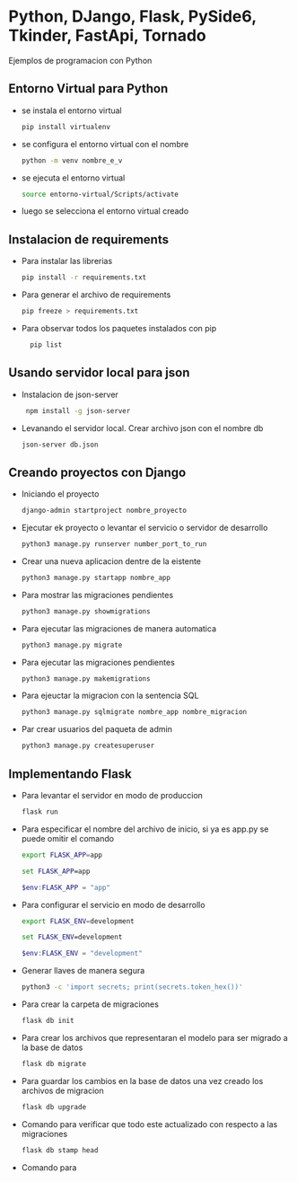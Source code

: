 # Python, DJango, Flask, PySide6, Tkinder, FastApi, Tornado

Ejemplos de programacion con Python

## Entorno Virtual para Python

- se instala el entorno virtual

    ```bash
    pip install virtualenv
    ```

- se configura el entorno virtual con el nombre

    ```bash
    python -m venv nombre_e_v
    ```

- se ejecuta el entorno virtual

    ```bash
    source entorno-virtual/Scripts/activate
    ```

- luego se selecciona el entorno virtual creado

## Instalacion de requirements
- Para instalar las librerias
  ```bash
  pip install -r requirements.txt
  ```
- Para generar el archivo de requirements
  ```bash
  pip freeze > requirements.txt
  ```
- Para observar todos los paquetes instalados con pip
  ```bash
    pip list
  ```

## Usando servidor local para json
- Instalacion de json-server
  ```bash
   npm install -g json-server
  ```
- Levanando el servidor local. Crear archivo json con el nombre db
  ```bash
  json-server db.json
  ```

## Creando proyectos con Django
- Iniciando el proyecto
  ```bash
  django-admin startproject nombre_proyecto
  ```
- Ejecutar ek proyecto o levantar el servicio o servidor de desarrollo
  ```bash
  python3 manage.py runserver number_port_to_run
  ```
- Crear una nueva aplicacion dentre de la eistente
  ```bash
  python3 manage.py startapp nombre_app
  ```
- Para mostrar las migraciones pendientes
  ```bash
  python3 manage.py showmigrations
  ```
- Para ejecutar las migraciones de manera automatica
  ```bash
  python3 manage.py migrate
  ```
- Para ejecutar las migraciones pendientes
  ```bash
  python3 manage.py makemigrations
  ```
- Para ejeuctar la migracion con la sentencia SQL
  ```bash
  python3 manage.py sqlmigrate nombre_app nombre_migracion
  ```
- Par crear usuarios del paqueta de admin
  ```bash
  python3 manage.py createsuperuser
  ```

## Implementando Flask
- Para levantar el servidor en modo de produccion
  ```bash
  flask run
  ```
- Para especificar el nombre del archivo de inicio, si ya es app.py se puede omitir el comando
  ```bash
  export FLASK_APP=app 
  ```
  ```cmd
  set FLASK_APP=app
  ```
  ```powershell
  $env:FLASK_APP = "app"
  ```
- Para configurar el servicio en modo de desarrollo
  ```bash
  export FLASK_ENV=development
  ```
  ```cmd
  set FLASK_ENV=development
  ```
  ```powershell
  $env:FLASK_ENV = "development"
  ```
- Generar llaves de manera segura
  ```bash
  python3 -c 'import secrets; print(secrets.token_hex())'
  ```
- Para crear la carpeta de migraciones
  ```bash
  flask db init
  ```
- Para crear los archivos que representaran el modelo para ser migrado a la base de datos
  ```bash
  flask db migrate
  ```
- Para guardar los cambios en la base de datos una vez creado los archivos de migracion
  ```bash
  flask db upgrade
  ```
- Comando para verificar que todo este actualizado con respecto a las migraciones
  ```bash
  flask db stamp head
  ```
- Comando para 
  ```bash
  
  ```
